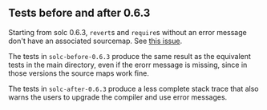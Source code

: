 ## Tests before and after 0.6.3

Starting from solc 0.6.3, `revert`s and `require`s without an error message don't have an associated sourcemap. See [this issue](https://github.com/ethereum/solidity/issues/9006).

The tests in `solc-before-0.6.3` produce the same result as the equivalent tests in the main directory, even if the erorr message is missing, since in those versions the source maps work fine.

The tests in `solc-after-0.6.3` produce a less complete stack trace that also warns the users to upgrade the compiler and use error messages.

